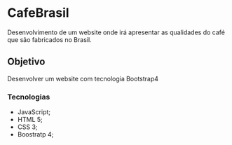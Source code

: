 # CafeBrasil
 Desenvolvimento de um website onde irá apresentar as qualidades do café que são fabricados no Brasil.

## Objetivo
 Desenvolver um website com tecnologia Bootstrap4

### Tecnologias

- JavaScript;
- HTML 5;
- CSS 3;
- Boostratp 4;
